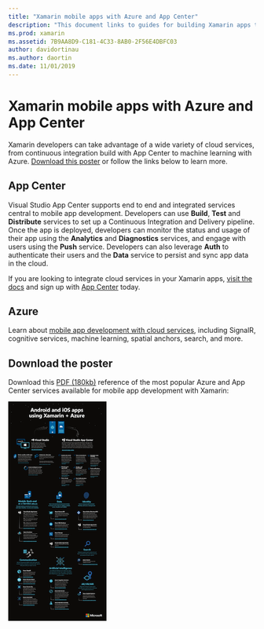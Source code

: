 ```yaml
---
title: "Xamarin mobile apps with Azure and App Center"
description: "This document links to guides for building Xamarin apps that connect to Azure or App Center."
ms.prod: xamarin
ms.assetid: 7B9AA8D9-C181-4C33-8AB0-2F56E4DBFC03
author: davidortinau
ms.author: daortin
ms.date: 11/01/2019
---
```


# Xamarin mobile apps with Azure and App Center

Xamarin developers can take advantage of a wide variety of cloud services, from continuous integration build with App Center to machine learning with Azure. [Download this poster](https://docs.microsoft.com/xamarin/guides/cross-platform/azure/Resources/poster.pdf) or follow the links below to learn more.

## App Center

Visual Studio App Center supports end to end and integrated services central to mobile app development. Developers can use **Build**, **Test** and **Distribute** services to set up a Continuous Integration and Delivery pipeline. Once the app is deployed, developers can monitor the status and usage of their app using the **Analytics** and **Diagnostics** services, and engage with users using the **Push** service. Developers can also leverage **Auth** to authenticate their users and the **Data** service to persist and sync app data in the cloud.

If you are looking to integrate cloud services in your Xamarin apps, [visit the docs](https://docs.microsoft.com/appcenter) and sign up with [App Center](https://appcenter.ms/signup?utm_source=XamarinDocs&utm_medium=Azure&utm_campaign=docs) today.

## Azure

Learn about [mobile app development with cloud services](https://docs.microsoft.com/azure/mobile-apps/), including SignalR, cognitive services, machine learning, spatial anchors, search, and more.

## Download the poster

Download this [PDF (180kb)](https://docs.microsoft.com/xamarin/guides/cross-platform/azure/Resources/poster.pdf) reference of the most popular Azure and App Center services available for mobile app development with Xamarin:

[![Xamarin, Azure, and App Center post](mobile-apps-images/azure-app-center.png)](https://docs.microsoft.com/xamarin/guides/cross-platform/azure/Resources/poster.pdf)

<!--
NOTE TO AUTHORS: this page is referenced from
https://azure.microsoft.com/develop/mobile/xamarin/
as https://developer xamarin com/guides/cross-platform/data-cloud/mobile-services/
A redirect has been put in place to /mobile-apps/ HOWEVER the /Resources/ .ZIP files are still located in /mobile-services/ so that the following permalinks don't break

The ZIPs in /Resources/ are also referenced by inbound links
Getting Started https://go.microsoft.com/fwlink/p/?LinkId=331359
Get started with data https://go.microsoft.com/fwlink/p/?LinkId=331302
Get started with push https://go.microsoft.com/fwlink/p/?LinkId=331303
Get started with authentication https://go.microsoft.com/fwlink/p/?LinkId=331328
Get started with Notification Hubs https://go.microsoft.com/fwlink/p/?LinkId=331329
Validate and modify data  https://go.microsoft.com/fwlink/p/?LinkId=331330

These links are for the Xamarin documentation available on the [Azure Mobile Apps](https://docs.microsoft.com/azure/app-service-mobile/) website.
Adding Azure functionality to a Xamarin app by downloading the [Azure Mobile Client](https://www.nuget.org/packages/Microsoft.Azure.Mobile.Client/).

[Working with the Xamarin Client Library (Component)](https://docs.microsoft.com/azure/app-service-mobile/app-service-mobile-dotnet-how-to-use-client-library) 

- [iOS](https://docs.microsoft.com/azure/app-service-mobile/app-service-mobile-xamarin-ios-get-started/)
- [Android](https://docs.microsoft.com/azure/app-service-mobile/app-service-mobile-xamarin-android-get-started/)
- [Xamarin.Forms](https://docs.microsoft.com/azure/app-service-mobile/app-service-mobile-xamarin-forms-get-started)

- [GettingStarted (sample)](https://github.com/xamarin/mobile-samples/tree/master/Azure/GettingStarted)
- [GetStartedWithData (sample)](https://github.com/xamarin/mobile-samples/tree/master/Azure/GetStartedWithData)
- [GetStartedWithUsers (sample)](https://github.com/xamarin/mobile-samples/tree/master/Azure/GetStartedWithUsers)
- [GetStartedWithPush (sample)](https://github.com/xamarin/mobile-samples/tree/master/Azure/GetStartedWithPush)
- [NotificationHubs (sample)](https://github.com/xamarin/mobile-samples/tree/master/Azure/NotificationHubs)
- [Azure Mobile Client](https://www.nuget.org/packages/Microsoft.Azure.Mobile.Client/)
- [Azure Mobile Apps learning path](https://azure.microsoft.com/documentation/learning-paths/appservice-mobileapps/)
-->
